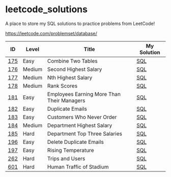 # leetcode_solutions

A place to store my SQL solutions to practice problems from LeetCode!

https://leetcode.com/problemset/database/

| ID | Level | Title | My Solution |
| --- | --- | --- | --- |
| [175](https://leetcode.com/problems/combine-two-tables/) | Easy | Combine Two Tables | [SQL](easy/175_Combine_Two_Tables.sql)
| [176](https://leetcode.com/problems/second-highest-salary/) | Medium | Second Highest Salary | [SQL](medium/176_Second_Highest_Salary.sql)
| [177](https://leetcode.com/problems/nth-highest-salary/) | Medium | Nth Highest Salary | [SQL](medium/177_Nth_Highest_Salary.sql)
| [178](https://leetcode.com/problems/rank-scores/) | Medium | Rank Scores | [SQL](medium/178_Rank_Scores.sql)
| [181](https://leetcode.com/problems/employees-earning-more-than-their-managers/) | Easy | Employees Earning More Than Their Managers | [SQL](easy/181_Employees_Earning_More_Than_Their_Managers.sql)
| [182](https://leetcode.com/problems/duplicate-emails/) | Easy | Duplicate Emails | [SQL](easy/182_Duplicate_Emails.sql)
| [183](https://leetcode.com/problems/customers-who-never-order/) | Easy | Customers Who Never Order | [SQL](easy/183_Customers_Who_Never_Order.sql)
| [184](https://leetcode.com/problems/department-highest-salary/) | Medium | Department Highest Salary | [SQL](medium/184_Department_Highest_Salary.sql)
| [185](https://leetcode.com/problems/department-top-three-salaries/) | Hard | Department Top Three Salaries | [SQL](hard/185_Department_Top_Three_Salaries.sql)
| [196](https://leetcode.com/problems/delete-duplicate-emails/) | Easy | Delete Duplicate Emails | [SQL](easy/196_Delete_Duplicate_Emails.sql)
| [197](https://leetcode.com/problems/rising-temperature/) | Easy | Rising Temperature | [SQL](easy/197_Rising_Temperature.sql)
| [262](https://leetcode.com/problems/trips-and-users/) | Hard | Trips and Users | [SQL](hard/262_Trips_and_Users.sql)
| [601](https://leetcode.com/problems/human-traffic-of-stadium/) | Hard | Human Traffic of Stadium | [SQL](hard/601_Human_Traffic_of_Stadium.sql)